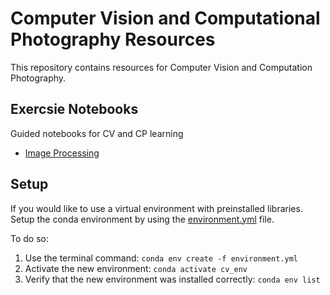 # Computer Vision and Computational Photography Resources
This repository contains resources for Computer Vision and Computation Photography.

## Exercsie Notebooks
Guided notebooks for CV and CP learning
- [Image Processing](/image-processing)

## Setup

If you would like to use a virtual environment with preinstalled libraries. Setup the conda environment by using the [environment.yml](/environment.yml) file.

To do so:
1. Use the terminal command:
`conda env create -f environment.yml`
2. Activate the new environment:
`conda activate cv_env`
3. Verify that the new environment was installed correctly:
`conda env list`

